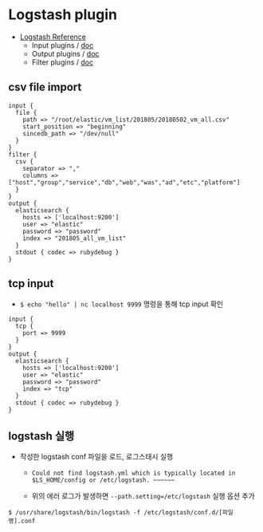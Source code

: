 # Logstash plugin

* [Logstash Reference](https://www.elastic.co/guide/en/logstash/current/index.html)
  * Input plugins / [doc](https://www.elastic.co/guide/en/logstash/current/input-plugins.html)
  * Output plugins / [doc](https://www.elastic.co/guide/en/logstash/current/output-plugins.html)
  * Filter plugins / [doc](https://www.elastic.co/guide/en/logstash/current/filter-plugins.html)

## csv file import

```shell
input {
  file {
    path => "/root/elastic/vm_list/201805/20180502_vm_all.csv"
    start_position => "beginning"
    sincedb_path => "/dev/null"
  }
}
filter {
  csv {
    separator => ","
    columns => ["host","group","service","db","web","was","ad","etc","platform"]
  }
}
output {
  elasticsearch {
    hosts => ['localhost:9200']
    user => "elastic"
    password => "password"
    index => "201805_all_vm_list"
  }
  stdout { codec => rubydebug }
}
```

## tcp input

* `$ echo "hello" | nc localhost 9999` 명령을 통해 tcp input 확인

```shell
input {
  tcp {
    port => 9999
  }
}
output {
  elasticsearch {
    hosts => ['localhost:9200']
    user => "elastic"
    password => "password"
    index => "tcp"
  }
  stdout { codec => rubydebug }
}
```

## logstash 실행

* 작성한 logstash conf 파일을 로드, 로그스태시 실행

  * ```text
    Could not find logstash.yml which is typically located in $LS_HOME/config or /etc/logstash. ~~~~~~
    ```

  * 위의 에러 로그가 발생하면 `--path.setting=/etc/logstash` 실행 옵션 추가

```shell
$ /usr/share/logstash/bin/logstash -f /etc/logstash/conf.d/[파일명].conf 
```

